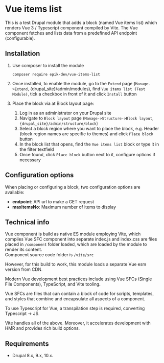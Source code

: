 # Vue items list

This is a test Drupal module that adds a block (named Vue items list) which renders Vue 3 / Typescript component
compiled by Vite.
The Vue component fetches and lists data from a predefined API endpoint (configurable).

## Installation

1. Use composer to install the module
   ```shell
   composer require epik-dev/vue-items-list
   ```

2. Once installed, to enable the module, go to the `Extend` page (`Manage->Extend`, {drupal_site}/admin/modules), find
   `Vue items list (Test Module)`, tick a checkbox in front of it and click `Install` button


3. Place the block via at Block layout page:

    1. Log in as an administrator on your Drupal site
    2. Navigate to `Block layout` page (`Manage->Structure->Block layout`, `{drupal_site}/admin/structure/block`)
    3. Select a block region where you want to place the block, e.g. Header (block region names are specific to themes)
       and click `Place block` button
    4. In the block list that opens, find the `Vue items list` block or type it in the filter textfield
    5. Once found, click `Place block` button next to it, configure options if necessary

## Configuration options

When placing or configuring a block, two configuration options are available:

- **endpoint**: API url to make a GET request
- **maxItemsNo**: Maximum number of items to display

## Technical info

Vue component is build as native ES module employing Vite, which compiles Vue SFC component into separate index.js and
index.css are files placed in `/component`
folder loaded, which are loaded by the module to render its content.   
Component source code folder is `/vite/src`

However, for this build to work, this module loads a separate Vue esm version from CDN.

Modern Vue development best practices include using Vue SFCs (Single File Components), TypeScript, and Vite
tooling.

Vue SFCs are files that can contain a block of code for scripts, templates, and styles that combine and encapsulate
all aspects of a component.

To use Typescript for Vue, a transpilation step is required, converting Typescript -> JS.

Vite handles all of the above. Moreover, it accelerates development with HMR and provides rich build options.

## Requirements

* Drupal 8.x, 9.x, 10.x.

